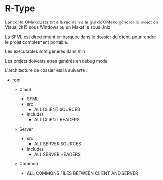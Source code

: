 # R-Type

Lancer le CMakeLists.txt à la racine via la gui de CMake génerer le projet en Visual 2k15 sous Windows ou un Makefile sous Unix

La SFML est directement embarquée dans le dossier du client, pour rendre le projet completment portable.

Les executables sont générés dans /bin

Les projets doivents etres générés en debug mode

L'architecture de dossier est la suivante :

* root
  * Client
    * SFML
    * src
        * ALL CLIENT SOURCES
    * includes
        * ALL CLIENT HEADERS
  
  * Server
    * src
        * ALL SERVER SOURCES
    * includes
        * ALL SERVER HEADERS
  
  * Common
    * ALL COMMONS FILES BETWEEN CLIENT AND SERVER
